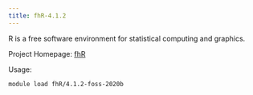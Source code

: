 ```yaml
---
title: fhR-4.1.2
---
```

R is a free software environment for statistical computing and graphics.

Project Homepage: [fhR](http://www.r-project.org/)

Usage:
```
module load fhR/4.1.2-foss-2020b
```
